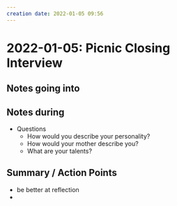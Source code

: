 ```yaml
---
creation date: 2022-01-05 09:56
---
```

# 2022-01-05: Picnic Closing Interview


## Notes going into


## Notes during
- Questions
	- How would you describe your personality?
	- How would your mother describe you?
	- What are your talents?

## Summary / Action Points
- be better at reflection
- 